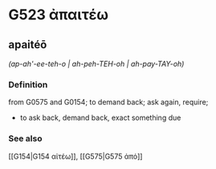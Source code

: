 # G523 ἀπαιτέω

## apaitéō

_(ap-ah'-ee-teh-o | ah-peh-TEH-oh | ah-pay-TAY-oh)_

### Definition

from G0575 and G0154; to demand back; ask again, require; 

- to ask back, demand back, exact something due

### See also

[[G154|G154 αἰτέω]], [[G575|G575 ἀπό]]
